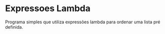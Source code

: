 # Expressoes Lambda
 
Programa simples que utiliza expressões lambda para ordenar uma lista pré definida.
